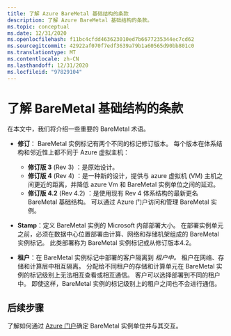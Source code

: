 ```yaml
---
title: 了解 Azure BareMetal 基础结构的条款
description: 了解 Azure BareMetal 基础结构的条款。
ms.topic: conceptual
ms.date: 12/31/2020
ms.openlocfilehash: f11bc4cfdd463623010ed7b6677235344ec7cd62
ms.sourcegitcommit: 42922af070f7edf3639a79b1a60565d90bb801c0
ms.translationtype: MT
ms.contentlocale: zh-CN
ms.lasthandoff: 12/31/2020
ms.locfileid: "97829104"
---
```

# <a name="know-the-terms-for-baremetal-infrastructure"></a>了解 BareMetal 基础结构的条款

在本文中，我们将介绍一些重要的 BareMetal 术语。

- **修订**： BareMetal 实例标记有两个不同的标记修订版本。 每个版本在体系结构和邻近性上都不同于 Azure 虚拟主机：
    - **修订版 3** (Rev 3) ：是原始设计。
    - **修订版 4** (Rev 4) ：是一种新的设计，提供与 azure 虚拟机 (VM) 主机之间更近的距离，并降低 azure Vm 和 BareMetal 实例单位之间的延迟。 
    - **修订版 4.2** (Rev 4.2) ：是使用现有 Rev 4 体系结构的最新更名 BareMetal 基础结构。 可以通过 Azure 门户访问和管理 BareMetal 实例。  

- **Stamp**：定义 BareMetal 实例的 Microsoft 内部部署大小。 在部署实例单元之前，必须在数据中心位置部署由计算、网络和存储机架组成的 BareMetal 实例标记。 此类部署称为 BareMetal 实例标记或从修订版本4.2。

- **租户**：在 BareMetal 实例标记中部署的客户隔离到 *租户中。* 租户在网络、存储和计算层中相互隔离。 分配给不同租户的存储和计算单元在 BareMetal 实例的标记级别上无法相互查看或相互通信。 客户可以选择部署到不同的租户中。 即使这样，BareMetal 实例的标记级别上的租户之间也不会进行通信。

## <a name="next-steps"></a>后续步骤
了解如何通过 [Azure 门户](workloads/sap/baremetal-infrastructure-portal.md)确定 BareMetal 实例单位并与其交互。


 